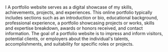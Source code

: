 I A portfolio website serves as a digital showcase of my skills, achievements, projects, and experiences. This online portfolio typically includes sections such as an introduction or bio, educational background, professional experience, a portfolio showcasing projects or works, skills and expertise breakdown, awards or honors received, and contact information. The goal of a portfolio website is to impress and inform visitors, potential clients, or employers about the individual's talents, accomplishments, and suitability for specific roles or projects.
